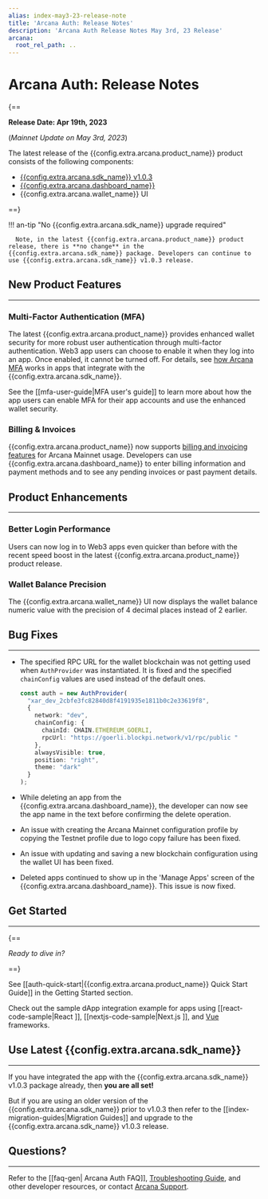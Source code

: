 ```yaml
---
alias: index-may3-23-release-note
title: 'Arcana Auth: Release Notes'
description: 'Arcana Auth Release Notes May 3rd, 23 Release'
arcana:
  root_rel_path: ..
---
```


# Arcana Auth: Release Notes

{==

**Release Date: Apr 19th, 2023**  

(*Mainnet Update on May 3rd, 2023*)

The latest release of the {{config.extra.arcana.product_name}} product consists of the following components:

* [{{config.extra.arcana.sdk_name}} v1.0.3](https://www.npmjs.com/package/@arcana/auth/v/1.0.3)
* [{{config.extra.arcana.dashboard_name}}](https://dashboard.arcana.network/)
* {{config.extra.arcana.wallet_name}} UI 

==}

!!! an-tip "No {{config.extra.arcana.sdk_name}} upgrade required"

      Note, in the latest {{config.extra.arcana.product_name}} product release, there is **no change** in the {{config.extra.arcana.sdk_name}} package. Developers can continue to use {{config.extra.arcana.sdk_name}} v1.0.3 release.

## New Product Features

---

### Multi-Factor Authentication (MFA)

The latest {{config.extra.arcana.product_name}} provides enhanced wallet security for more robust user authentication through multi-factor authentication. Web3 app users can choose to enable it when they log into an app. Once enabled, it cannot be turned off. For details, see [how Arcana MFA]({{page.meta.arcana.root_rel_path}}/concepts/mfa.md) works in apps that integrate with the {{config.extra.arcana.sdk_name}}.

See the [[mfa-user-guide|MFA user's guide]] to learn more about how the app users can enable MFA for their app accounts and use the enhanced wallet security.

### Billing & Invoices

{{config.extra.arcana.product_name}} now supports [billing and invoicing features]({{page.meta.arcana.root_rel_path}}/concepts/billing.md) for Arcana Mainnet usage. Developers can use {{config.extra.arcana.dashboard_name}} to enter billing information and payment methods and to see any pending invoices or past payment details.

## Product Enhancements

---

### Better Login Performance

Users can now log in to Web3 apps even quicker than before with the recent speed boost in the latest {{config.extra.arcana.product_name}} product release. 

### Wallet Balance Precision

The {{config.extra.arcana.wallet_name}} UI now displays the wallet balance numeric value with the precision of 4 decimal places instead of 2 earlier.

## Bug Fixes

---

* The specified RPC URL for the wallet blockchain was not getting used when `AuthProvider` was instantiated. It is fixed and the specified `chainConfig` values are used instead of the default ones.

    ```ts hl_lines="6-7"
    const auth = new AuthProvider(
      "xar_dev_2cbfe3fc82840d8f4191935e1811b0c2e33619f8",
      {
        network: "dev",
        chainConfig: {
          chainId: CHAIN.ETHEREUM_GOERLI,
          rpcUrl: "https://goerli.blockpi.network/v1/rpc/public "
        },
        alwaysVisible: true,
        position: "right",
        theme: "dark"
      }
    );
    ```

* While deleting an app from the {{config.extra.arcana.dashboard_name}}, the developer can now see the app name in the text before confirming the delete operation.

* An issue with creating the Arcana Mainnet configuration profile by copying the Testnet profile due to logo copy failure has been fixed.

* An issue with updating and saving a new blockchain configuration using the wallet UI has been fixed.

* Deleted apps continued to show up in the 'Manage Apps' screen of the {{config.extra.arcana.dashboard_name}}. This issue is now fixed.


## Get Started

---

{==

*Ready to dive in?* 

==}

See [[auth-quick-start|{{config.extra.arcana.product_name}} Quick Start Guide]] in the Getting Started section. 

Check out the sample dApp integration example for apps using [[react-code-sample|React ]], [[nextjs-code-sample|Next.js ]], and [Vue](https://github.com/arcana-network/basic-storage-wallet-integration) frameworks.


## Use Latest {{config.extra.arcana.sdk_name}} 

---

If you have integrated the app with the {{config.extra.arcana.sdk_name}} v1.0.3 package already, then **you are all set!**

But if you are using an older version of the {{config.extra.arcana.sdk_name}} prior to v1.0.3 then refer to the [[index-migration-guides|Migration Guides]] and upgrade to the {{config.extra.arcana.sdk_name}} v1.0.3 release.

## Questions? 

---

Refer to the [[faq-gen| Arcana Auth FAQ]], [Troubleshooting Guide]({{page.meta.arcana.root_rel_path}}/troubleshooting.md), and other developer resources, or contact [Arcana Support]({{page.meta.arcana.root_rel_path}}/support/index.md).

